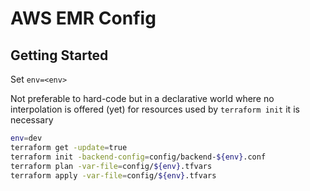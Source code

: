 # AWS EMR Config

## Getting Started

Set `env=<env>`

Not preferable to hard-code but in a declarative world where no interpolation is offered (yet) for resources used by `terraform init` it is necessary

```bash
env=dev
terraform get -update=true
terraform init -backend-config=config/backend-${env}.conf
terraform plan -var-file=config/${env}.tfvars
terraform apply -var-file=config/${env}.tfvars
```
